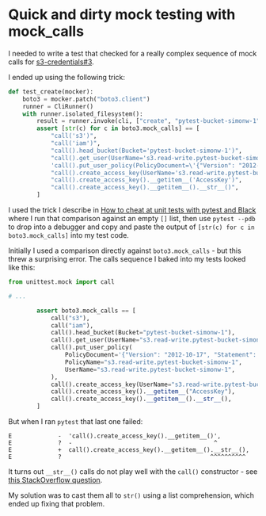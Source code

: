 # Quick and dirty mock testing with mock_calls

I needed to write a test that checked for a really complex sequence of mock calls for [s3-credentials#3](https://github.com/simonw/s3-credentials/issues/3).

I ended up using the following trick:

```python
def test_create(mocker):
    boto3 = mocker.patch("boto3.client")
    runner = CliRunner()
    with runner.isolated_filesystem():
        result = runner.invoke(cli, ["create", "pytest-bucket-simonw-1", "-c"])
        assert [str(c) for c in boto3.mock_calls] == [
            "call('s3')",
            "call('iam')",
            "call().head_bucket(Bucket='pytest-bucket-simonw-1')",
            "call().get_user(UserName='s3.read-write.pytest-bucket-simonw-1')",
            'call().put_user_policy(PolicyDocument=\'{"Version": "2012-10-17", "Statement": [{"Sid": "ListObjectsInBucket", "Effect": "Allow", "Action": ["s3:ListBucket"], "Resource": ["arn:aws:s3:::pytest-bucket-simonw-1"]}, {"Sid": "AllObjectActions", "Effect": "Allow", "Action": "s3:*Object", "Resource": ["arn:aws:s3:::pytest-bucket-simonw-1/*"]}]}\', PolicyName=\'s3.read-write.pytest-bucket-simonw-1\', UserName=\'s3.read-write.pytest-bucket-simonw-1\')',
            "call().create_access_key(UserName='s3.read-write.pytest-bucket-simonw-1')",
            "call().create_access_key().__getitem__('AccessKey')",
            "call().create_access_key().__getitem__().__str__()",
        ]
```
I used the trick I describe in [How to cheat at unit tests with pytest and Black](https://simonwillison.net/2020/Feb/11/cheating-at-unit-tests-pytest-black/) where I run that comparison against an empty `[]` list, then use `pytest --pdb` to drop into a debugger and copy and paste the output of `[str(c) for c in boto3.mock_calls]` into my test code.

Initially I used a comparison directly against `boto3.mock_calls` - but this threw a surprising error. The calls sequence I baked into my tests looked like this:

```python
from unittest.mock import call

# ...

        assert boto3.mock_calls == [
            call("s3"),
            call("iam"),
            call().head_bucket(Bucket="pytest-bucket-simonw-1"),
            call().get_user(UserName="s3.read-write.pytest-bucket-simonw-1"),
            call().put_user_policy(
                PolicyDocument='{"Version": "2012-10-17", "Statement": [{"Sid": "ListObjectsInBucket", "Effect": "Allow", "Action": ["s3:ListBucket"], "Resource": ["arn:aws:s3:::pytest-bucket-simonw-1"]}, {"Sid": "AllObjectActions", "Effect": "Allow", "Action": "s3:*Object", "Resource": ["arn:aws:s3:::pytest-bucket-simonw-1/*"]}]}',
                PolicyName="s3.read-write.pytest-bucket-simonw-1",
                UserName="s3.read-write.pytest-bucket-simonw-1",
            ),
            call().create_access_key(UserName="s3.read-write.pytest-bucket-simonw-1"),
            call().create_access_key().__getitem__("AccessKey"),
            call().create_access_key().__getitem__().__str__(),
        ]
```
But when I ran `pytest` that last one failed:
```
E             -  'call().create_access_key().__getitem__()',
E             ?  -                                        ^
E             +  call().create_access_key().__getitem__().__str__(),
E             ?                                          ^^^^^^^^^^
```
It turns out `__str__()` calls do not play well with the `call()` constructor - see [this StackOverflow question](https://stackoverflow.com/questions/61926147/how-to-represent-unittest-mock-call-str).

My solution was to cast them all to `str()` using a list comprehension, which ended up fixing that problem.
